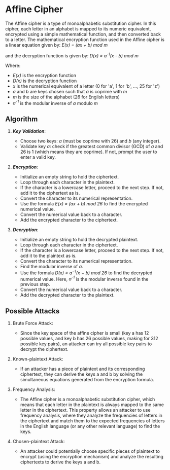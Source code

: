 # Affine Cipher

The Affine cipher is a type of monoalphabetic substitution cipher. In this cipher, each letter in an alphabet is mapped to its numeric equivalent, encrypted using a simple mathematical function, and then converted back to a letter. The mathematical encryption function used in the Affine cipher is a linear equation given by:
*E(x) = (ax + b) mod m*

and the decryption function is given by:
*D(x) = a<sup>-1</sup>(x - b) mod m*

Where:

* *E(x)* is the encryption function
* *D(x)* is the decryption function
* *x* is the numerical equivalent of a letter (0 for 'a', 1 for 'b', ..., 25 for 'z')
* *a* and *b* are keys chosen such that *a* is coprime with *m*
* *m* is the size of the alphabet (26 for English letters)
* *a<sup>-1</sup>* is the modular inverse of *a* modulo *m*

## Algorithm

1. ***Key Validation***:
    * Choose two keys: *a* (must be coprime with 26) and *b* (any integer).
    * Validate key *a*: check if the greatest common divisor (GCD) of *a* and 26 is 1 (which means they are coprime). If not, prompt the user to enter a valid key.

2. ***Encryption***:
    * Initialize an empty string to hold the ciphertext.
    * Loop through each character in the plaintext.
    * If the character is a lowercase letter, proceed to the next step. If not, add it to the ciphertext as is.
    * Convert the character to its numerical representation.
    * Use the formula *E(x) = (ax + b) mod 26* to find the encrypted numerical value.
    * Convert the numerical value back to a character.
    * Add the encrypted character to the ciphertext.

3. ***Decryption***:
    * Initialize an empty string to hold the decrypted plaintext.
    * Loop through each character in the ciphertext.
    * If the character is a lowercase letter, proceed to the next step. If not, add it to the plaintext as is.
    * Convert the character to its numerical representation.
    * Find the modular inverse of *a*.
    * Use the formula *D(x) = a<sup>−1</sup>(x − b) mod 26* to find the decrypted numerical value. Here, *a<sup>-1</sup>* is the modular inverse found in the previous step.
    * Convert the numerical value back to a character.
    * Add the decrypted character to the plaintext.

## Possible Attacks

1. Brute Force Attack:

    * Since the key space of the affine cipher is small (key a has 12 possible values, and key b has 26 possible values, making for 312 possible key pairs), an attacker can try all possible key pairs to decrypt the ciphertext.

2. Known-plaintext Attack:

    * If an attacker has a piece of plaintext and its corresponding ciphertext, they can derive the keys a and b by solving the simultaneous equations generated from the encryption formula.

3. Frequency Analysis:

    * The Affine cipher is a monoalphabetic substitution cipher, which means that each letter in the plaintext is always mapped to the same letter in the ciphertext. This property allows an attacker to use frequency analysis, where they analyze the frequencies of letters in the ciphertext and match them to the expected frequencies of letters in the English language (or any other relevant language) to find the keys.

4. Chosen-plaintext Attack:

    * An attacker could potentially choose specific pieces of plaintext to encrypt (using the encryption mechanism) and analyze the resulting ciphertexts to derive the keys a and b.

